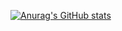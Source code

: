 
[![Anurag's GitHub stats](https://github-readme-stats.vercel.app/api?username=EEichen&count_private=true&bg_color=#000000)](https://github.com/anuraghazra/github-readme-stats)
